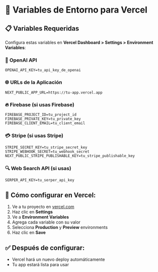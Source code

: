 # 🔧 Variables de Entorno para Vercel

## 📋 Variables Requeridas

Configura estas variables en **Vercel Dashboard > Settings > Environment Variables**:

### 🔑 **OpenAI API**
```
OPENAI_API_KEY=tu_api_key_de_openai
```

### 🌐 **URLs de la Aplicación**
```
NEXT_PUBLIC_APP_URL=https://tu-app.vercel.app
```

### 🔥 **Firebase (si usas Firebase)**
```
FIREBASE_PROJECT_ID=tu_project_id
FIREBASE_PRIVATE_KEY=tu_private_key
FIREBASE_CLIENT_EMAIL=tu_client_email
```

### 💳 **Stripe (si usas Stripe)**
```
STRIPE_SECRET_KEY=tu_stripe_secret_key
STRIPE_WEBHOOK_SECRET=tu_webhook_secret
NEXT_PUBLIC_STRIPE_PUBLISHABLE_KEY=tu_stripe_publishable_key
```

### 🔍 **Web Search API (si usas)**
```
SERPER_API_KEY=tu_serper_api_key
```

## 📝 **Cómo configurar en Vercel:**

1. Ve a tu proyecto en [vercel.com](https://vercel.com)
2. Haz clic en **Settings**
3. Ve a **Environment Variables**
4. Agrega cada variable con su valor
5. Selecciona **Production** y **Preview** environments
6. Haz clic en **Save**

## ✅ **Después de configurar:**
- Vercel hará un nuevo deploy automáticamente
- Tu app estará lista para usar 
